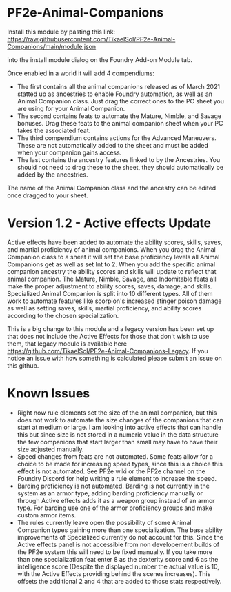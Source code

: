 # PF2e-Animal-Companions

Install this module by pasting this link: https://raw.githubusercontent.com/TikaelSol/PF2e-Animal-Companions/main/module.json

into the install module dialog on the Foundry Add-on Module tab.

Once enabled in a world it will add 4 compendiums:
- The first contains all the animal companions released as of March 2021 statted up as ancestries to enable Foundry automation, as well as an Animal Companion class.  Just drag the correct ones to the PC sheet you are using for your Animal Companion.
- The second contains feats to automate the Mature, Nimble, and Savage bonuses.  Drag these feats to the animal companion sheet when your PC takes the associated feat.
- The third compendium contains actions for the Advanced Maneuvers. These are not automatically added to the sheet and must be added when your companion gains access.
- The last contains the ancestry features linked to by the Ancestries.  You should not need to drag these to the sheet, they should automatically be added by the ancestries.

The name of the Animal Companion class and the ancestry can be edited once dragged to your sheet.

# Version 1.2 - Active effects Update
Active effects have been added to automate the ability scores, skills, saves, and martial proficiency of animal companions.  When you drag the Animal Companion class to a sheet it will set the base proficiency levels all Animal Companions get as well as set Int to 2.  When you add the specific animal companion ancestry the ability scores and skills will update to reflect that animal companion.  The Mature, Nimble, Savage, and Indomitable feats all make the proper adjustment to ability scores, saves, damage, and skills.  Specialized Animal Companion is split into 10 different types.  All of them work to automate features like scorpion's increased stinger poison damage as well as setting saves, skills, martial proficiency, and ability scores according to the chosen specialization.

This is a big change to this module and a legacy version has been set up that does not include the Active Effects for those that don't wish to use them, that legacy module is available here https://github.com/TikaelSol/PF2e-Animal-Companions-Legacy.  If you notice an issue with how something is calculated please submit an issue on this github.

# Known Issues
- Right now rule elements set the size of the animal companion, but this does not work to automate the size changes of the companions that can start at medium or large. I am looking into active effects that can handle this but since size is not stored in a numeric value in the data structure the few companions that start larger than small may have to have their size adjusted manually.
- Speed changes from feats are not automated.  Some feats allow for a choice to be made for increasing speed types, since this is a choice this effect is not automated.  See PF2e wiki or the PF2e channel on the Foundry Discord for help writing a rule element to increase the speed.
- Barding proficiency is not automated.  Barding is not currently in the system as an armor type, adding barding proficiency manually or through Active effects adds it as a weapon group instead of an armor type.  For barding use one of the armor proficiency groups and make custom armor items.
- The rules currently leave open the possibility of some Animal Companion types gaining more than one specialization.  The base ability improvements of Specialized currently do not account for this.  Since the Active effects panel is not accessible from non developement builds of the PF2e system this will need to be fixed manually.  If you take more than one specialization feat enter 8 as the dexterity score and 6 as the intelligence score (Despite the displayed number the actual value is 10, with the Active Effects providing behind the scenes increases).  This offsets the additional 2 and 4 that are added to those stats respectively.
